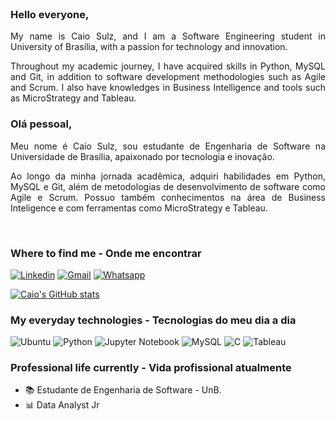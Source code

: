 
</br>
<div style="text-align: justify">

   ### Hello everyone,

My name is Caio Sulz, and I am a Software Engineering student in University of Brasília, with a passion for technology and innovation.

Throughout my academic journey, I have acquired skills in Python, MySQL and Git, in addition to software development methodologies such as Agile and Scrum. I also have knowledges in ​​Business Intelligence and tools such as MicroStrategy and Tableau.

### Olá pessoal,

Meu nome é Caio Sulz, sou estudante de Engenharia de Software na Universidade de Brasília, apaixonado por tecnologia e inovação.

Ao longo da minha jornada acadêmica, adquiri habilidades em Python, MySQL e Git, além de metodologias de desenvolvimento de software como Agile e Scrum. Possuo também conhecimentos na área de Business Inteligence e com ferramentas como MicroStrategy e Tableau.

</br>

###  Where to find me - Onde me encontrar

[![Linkedin](https://img.shields.io/badge/LinkedIn-0077B5?style=for-the-badge&logo=linkedin&logoColor=white)](https://www.linkedin.com/in/caiosulz/)
[![Gmail](https://img.shields.io/badge/Gmail-D14836?style=for-the-badge&logo=gmail&logoColor=white)](mailto:caiosulzsoft@gmail.com)
[![Whatsapp](https://img.shields.io/badge/WhatsApp-25D366?style=for-the-badge&logo=whatsapp&logoColor=white)](https://api.whatsapp.com/send?phone=5561999150785&text=Ol%C3%A1%2C%20Caio.%20Te%20encontrei%20pelo%20GitHub%20e%20gostaria%20de%20falar%20com%20voc%C3%AA.%20)

[![Caio's GitHub stats](https://github-readme-stats.vercel.app/api?username=CaioSulz&theme=merko&show_icons=true)](https://github.com/CaioSulz/github-readme-stats)


### My everyday technologies - Tecnologias do meu dia a dia
![Ubuntu](https://img.shields.io/badge/Ubuntu-E95420?style=for-the-badge&logo=ubuntu&logoColor=white)
![Python](https://img.shields.io/badge/Python-14354C?style=for-the-badge&logo=python&logoColor=white)
![Jupyter Notebook](https://img.shields.io/badge/jupyter-%23FA0F00.svg?style=for-the-badge&logo=jupyter&logoColor=white)
![MySQL](https://img.shields.io/badge/MySQL-005C84?style=for-the-badge&logo=mysql&logoColor=white)
![C](https://img.shields.io/badge/C-00599C?style=for-the-badge&logo=c&logoColor=white)
![Tableau](https://img.shields.io/badge/Tableau-E97627?style=for-the-badge&logo=Tableau&logoColor=white)

<!-- ![Top Langs](https://github-readme-stats.vercel.app/api/top-langs/?username=CaioSulz&layout=compact)] -->

### Professional life currently - Vida profissional atualmente

- :books: Estudante de Engenharia de Software - UnB.
- 📊 Data Analyst Jr

